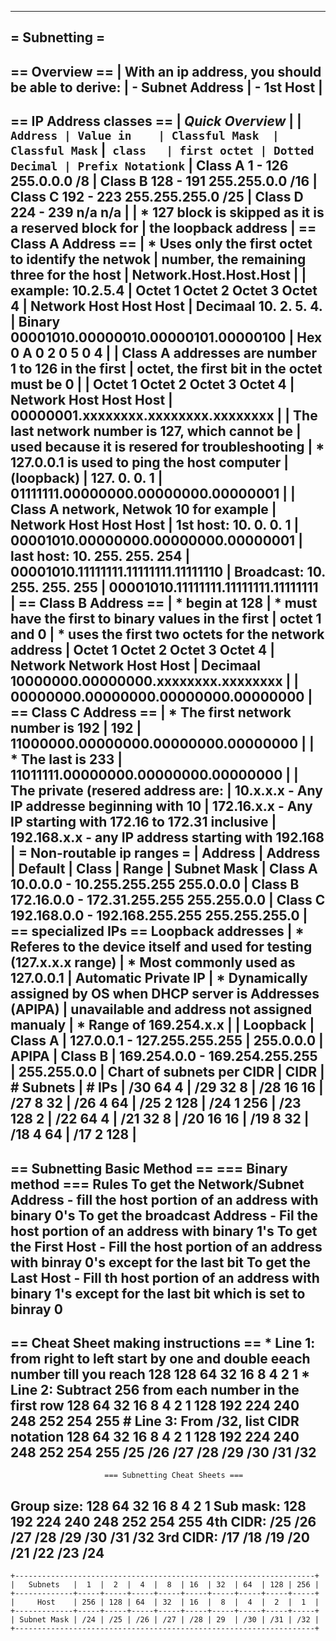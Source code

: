 --------------------------------------------------------------------------------
= Subnetting =
--------------------------------------------------------------------------------
== Overview ==
                             | With an ip address, you should be able to derive:
                             |   - Subnet Address
                             |   - 1st Host
                             |
--------------------------------------------------------------------------------
== IP Address classes ==
                             | *Quick Overview*
                             |
                             |` Address | Value in    | Classful Mask  | Classful Mask`
                             |` class   | first octet | Dotted Decimal | Prefix Notationk`
                             | Class A   1 - 126       255.0.0.0        /8
                             | Class B   128 - 191     255.255.0.0      /16
                             | Class C   192 - 223     255.255.255.0    /25
                             | Class D   224 - 239     n/a              n/a
                             |
                             | * 127 block is skipped as it is a reserved block for
                             |   the loopback address
                             |
== Class A Address ==
                             | * Uses only the first octet to identify the netwok
                             |   number, the remaining three for the host
                             |   Network.Host.Host.Host
                             |
                             |   example: 10.2.5.4
                             |             Octet 1  Octet 2  Octet 3  Octet 4
                             |             Network  Host     Host     Host
                             |   Decimaal  10.      2.       5.       4.
                             |   Binary    00001010.00000010.00000101.00000100
                             |   Hex       0   A    0   2    0   5    0   4
                             |
                             | Class A addresses are number 1 to 126 in the first
                             | octet, the first bit in the octet must be 0
                             |
                             |   Octet 1  Octet 2  Octet 3  Octet 4
                             |   Network  Host     Host     Host
                             |   00000001.xxxxxxxx.xxxxxxxx.xxxxxxxx
                             |
                             | The last network number is 127, which cannot be
                             | used because it is resered for troubleshooting
                             | * 127.0.0.1 is used to ping the host computer
                             | (loopback)
                             |             127.     0.       0.      1
                             |             01111111.00000000.00000000.00000001
                             |
                             | Class A network, Netwok 10 for example
                             |             Network  Host     Host     Host
                             |   1st host: 10.      0.       0.              1
                             |             00001010.00000000.00000000.00000001
                             |  last host: 10.      255.     255.          254
                             |             00001010.11111111.11111111.11111110
                             |  Broadcast: 10.      255.     255.          255
                             |             00001010.11111111.11111111.11111111
                             |
== Class B Address ==
                             | * begin at 128
                             | * must have the first to binary values in the first
                             |   octet 1 and 0
                             | * uses the first two octets for the network address
                             |             Octet 1  Octet 2  Octet 3  Octet 4
                             |             Network  Network  Host     Host
                             |   Decimaal  10000000.00000000.xxxxxxxx.xxxxxxxx
                             |
                             |             00000000.00000000.00000000.00000000
                             |
== Class C Address ==
                             | * The first network number is 192
                             |             192
                             |             11000000.00000000.00000000.00000000
                             |
                             | * The last is 233
                             |             11011111.00000000.00000000.00000000
                             |
                             | The private (resered address are:
                             |   10.x.x.x - Any IP addresse beginning with 10
                             |   172.16.x.x - Any IP starting with 172.16 to 172.31 inclusive
                             |   192.168.x.x - any IP address starting with 192.168
                             |
= Non-routable ip ranges =
                             | Address    | Address                       | Default
                             | Class      | Range                         | Subnet Mask
                             | Class A      10.0.0.0 - 10.255.255.255       255.0.0.0
                             | Class B      172.16.0.0 - 172.31.255.255     255.255.0.0
                             | Class C      192.168.0.0 - 192.168.255.255   255.255.255.0
                             |
== specialized IPs ==
  Loopback addresses         | * Referes to the device itself and used for testing
  (127.x.x.x range)          | * Most commonly used as 127.0.0.1
                             |
  Automatic Private IP       | * Dynamically assigned by OS when DHCP server is
  Addresses (APIPA)          |   unavailable and address not assigned manualy
                             | * Range of 169.254.x.x
                             |
                             | Loopback | Class A | 127.0.0.1 - 127.255.255.255   | 255.0.0.0
                             | APIPA    | Class B | 169.254.0.0 - 169.254.255.255 | 255.255.0.0
                             |
Chart of subnets per CIDR
                             | CIDR | # Subnets | # IPs
                             | /30    64          4
                             | /29    32          8
                             | /28    16          16
                             | /27    8           32
                             | /26    4           64
                             | /25    2           128
                             | /24    1           256
                             | /23    128         2
                             | /22    64          4
                             | /21    32          8
                             | /20    16          16
                             | /19    8           32
                             | /18    4           64
                             | /17    2           128
                             |
--------------------------------------------------------------------------------
== Subnetting Basic Method ==
=== Binary method ===
    Rules
    To get the Network/Subnet Address
      - fill the host portion of an address with binary 0's
    To get the broadcast Address
      - Fil the host portion of an address with binary 1's
    To get the First Host
      - Fill the host portion of an address with binray 0's except for the last
        bit
    To get the Last Host
      - Fill th host portion of an address with binary 1's except for the last
        bit which is set to binray 0
--------------------------------------------------------------------------------
  == Cheat Sheet making instructions ==
    * Line 1: from right to left start by one and double eeach number till you
      reach 128
        128       64       32       16        8        4        2        1
    * Line 2: Subtract 256 from each number in the first row
        128       64       32       16        8        4        2        1
        128      192      224      240       248      252      254      255
    # Line 3: From /32, list CIDR notation
        128       64       32       16        8        4        2        1
        128      192      224      240       248      252      254      255
        /25      /26      /27      /28       /29      /30      /31      /32
--------------------------------------------------------------------------------

                         === Subnetting Cheat Sheets ===

 Group size:   128       64       32       16       8        4        2        1
   Sub mask:   128      192      224      240      248      252      254      255
   4th CIDR:   /25      /26      /27      /28      /29      /30      /31      /32
   3rd CIDR:   /17      /18      /19      /20      /21      /22      /23      /24
--------------------------------------------------------------------------------

`+-------------------------------------------------------------------+`
`|   Subnets   |  1  |  2  |  4  |  8  | 16  | 32  | 64  | 128 | 256 |`
`+-------------+-----+-----+-----+-----+-----+-----+-----+-----+-----+`
`|     Host    | 256 | 128 | 64  | 32  | 16  |  8  |  4  |  2  |  1  |`
`+-------------+-----+-----+-----+-----+-----+-----+-----+-----+-----+`
`| Subnet Mask | /24 | /25 | /26 | /27 | /28 | 29  | /30 | /31 | /32 |`
`+-------------------------------------------------------------------+`
